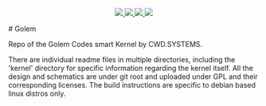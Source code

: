 <p align="center">
  <a href="https://github.com/infinitydaemon/github-profile-trophy/issues">
    <img src="https://img.shields.io/github/issues/infinitydaemon/github-profile-trophy"/> 
  </a>
  <a href="https://github.com/infinitydaemon/github-profile-trophy/network/members">
    <img src="https://img.shields.io/github/forks/infinitydaemon/github-profile-trophy"/> 
  </a>  
  <a href="https://github.com/infinitydaemon/github-profile-trophy/stargazers">
    <img src="https://img.shields.io/github/stars/infinitydaemon/github-profile-trophy"/> 
  </a>
    <a href="https://github.com/infinitydaemon/github-profile-trophy/LICENSE">
    <img src="https://img.shields.io/github/license/infinitydaemon/github-profile-trophy"/> 
  </a>
</p>
# Golem

Repo of the Golem Codes smart Kernel by CWD.SYSTEMS. 

There are individual readme files in multiple directories, including the 'kernel' directory for specific information regarding the kernel itself. All the design and schematics are under git root and uploaded under GPL and their corresponding licenses. The build instructions are specific to debian based linux distros only. 
